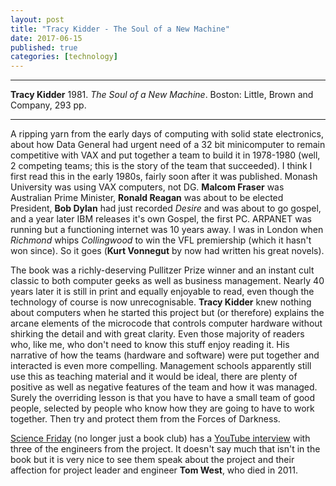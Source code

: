 ```yaml
---
layout: post
title: "Tracy Kidder - The Soul of a New Machine"
date: 2017-06-15
published: true
categories: [technology]
---
```



***
<b>Tracy Kidder</b> 1981. _The Soul of a New Machine_. Boston: Little, Brown and Company, 293 pp.

***

A ripping yarn from the early days of computing with solid state electronics, about how Data General had urgent need of a 32 bit minicomputer to remain competitive with VAX and put together a team  to build it in 1978-1980 (well, 2 competing teams; this is the story of the team that succeeded).  I think I first read this in the early 1980s, fairly soon after it was published.  Monash University was using VAX computers, not DG.  **Malcom Fraser** was Australian Prime Minister, **Ronald Reagan** was about to be elected President, **Bob Dylan** had just recorded _Desire_ and was about to go gospel, and a year later IBM releases it's own Gospel, the first PC. ARPANET was running but a functioning internet was 10 years away.  I was in London when  _Richmond_ whips _Collingwood_ to win the VFL premiership (which it hasn't won since).  So it goes (**Kurt Vonnegut** by now had written his great novels).

The book was a richly-deserving Pullitzer Prize winner and an instant cult classic to both computer geeks as well as business management.  Nearly 40 years later it is still in print and equally enjoyable to read, even though the technology of course is now unrecognisable.  **Tracy Kidder** knew nothing about computers when he started this project but (or therefore) explains the arcane elements of the microcode that controls computer hardware without shirking the detail and with great clarity.  Even those majority of readers who, like me,  who don't need to know this stuff enjoy reading it.   His narrative of how the teams (hardware and software) were put together and interacted is even more compelling. Management schools apparently still use this as teaching material and it would be ideal, there are plenty of positive as well as negative features of the team and how it was managed.  Surely the overriding lesson is that you have to have a small team of good people, selected by people who know how they are going to have to work together.  Then try and protect them from the Forces of Darkness.

[Science Friday](https://www.sciencefriday.com/) (no longer just a book club) has a  [YouTube interview](https://www.youtube.com/watch?v=0wq3ucqnaSk) with three of the engineers from the project.  It doesn't say much that isn't in the book but it is very nice to see them speak about the project and their affection for project leader and engineer **Tom West**, who died in 2011.  
